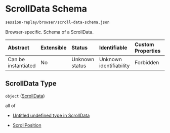 # ScrollData Schema

```txt
session-replay/browser/scroll-data-schema.json
```

Browser-specific. Schema of a ScrollData.

| Abstract            | Extensible | Status         | Identifiable            | Custom Properties | Additional Properties | Access Restrictions | Defined In                                                                                              |
| :------------------ | :--------- | :------------- | :---------------------- | :---------------- | :-------------------- | :------------------ | :------------------------------------------------------------------------------------------------------ |
| Can be instantiated | No         | Unknown status | Unknown identifiability | Forbidden         | Allowed               | none                | [scroll-data-schema.json](../out/session-replay/browser/scroll-data-schema.json "open original schema") |

## ScrollData Type

`object` ([ScrollData](scroll-data-schema.md))

all of

* [Untitled undefined type in ScrollData](scroll-data-schema-allof-0.md "check type definition")

* [ScrollPosition](scroll-position-schema.md "check type definition")
